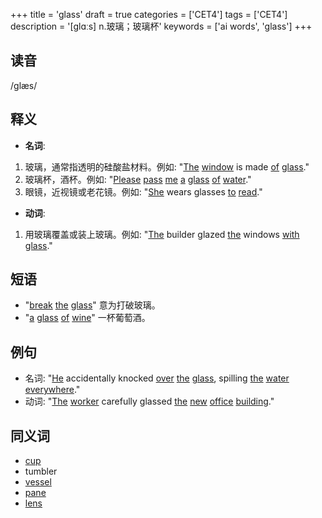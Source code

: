 +++
title = 'glass'
draft = true
categories = ['CET4']
tags = ['CET4']
description = '[glɑːs] n.玻璃；玻璃杯'
keywords = ['ai words', 'glass']
+++

## 读音
/ɡlæs/

## 释义
- **名词**:
1. 玻璃，通常指透明的硅酸盐材料。例如: "[The](/zh/post/the/) [window](/zh/post/window/) is made [of](/zh/post/of/) [glass](/zh/post/glass/)."
2. 玻璃杯，酒杯。例如: "[Please](/zh/post/please/) [pass](/zh/post/pass/) [me](/zh/post/me/) [a](/zh/post/a/) [glass](/zh/post/glass/) [of](/zh/post/of/) [water](/zh/post/water/)."
3. 眼镜，近视镜或老花镜。例如: "[She](/zh/post/she/) wears glasses [to](/zh/post/to/) [read](/zh/post/read/)."

- **动词**:
1. 用玻璃覆盖或装上玻璃。例如: "[The](/zh/post/the/) builder glazed [the](/zh/post/the/) windows [with](/zh/post/with/) [glass](/zh/post/glass/)."

## 短语
- "[break](/zh/post/break/) [the](/zh/post/the/) [glass](/zh/post/glass/)" 意为打破玻璃。
- "[a](/zh/post/a/) [glass](/zh/post/glass/) [of](/zh/post/of/) [wine](/zh/post/wine/)" 一杯葡萄酒。

## 例句
- 名词: "[He](/zh/post/he/) accidentally knocked [over](/zh/post/over/) [the](/zh/post/the/) [glass](/zh/post/glass/), spilling [the](/zh/post/the/) [water](/zh/post/water/) [everywhere](/zh/post/everywhere/)."
- 动词: "[The](/zh/post/the/) [worker](/zh/post/worker/) carefully glassed [the](/zh/post/the/) [new](/zh/post/new/) [office](/zh/post/office/) [building](/zh/post/building/)."

## 同义词
- [cup](/zh/post/cup/)
- tumbler
- [vessel](/zh/post/vessel/)
- [pane](/zh/post/pane/)
- [lens](/zh/post/lens/)
